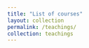 ```yaml
---
title: "List of courses"
layout: collection
permalink: /teachings/
collection: teachings
---
```


<!--header:
  overlay_color: "#ca6f1e"
  overlay_filter: "0.5"
classes: wide-->



